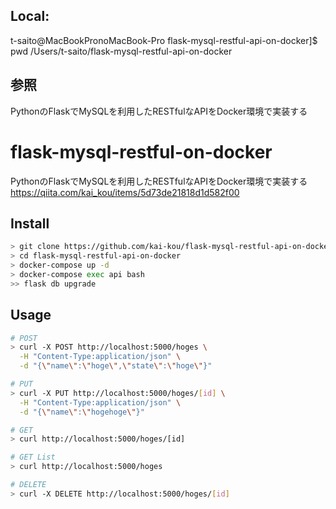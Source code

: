 <h2>Local:</h2>

t-saito@MacBookPronoMacBook-Pro flask-mysql-restful-api-on-docker]$ pwd
/Users/t-saito/flask-mysql-restful-api-on-docker

<h2>参照</h2>
PythonのFlaskでMySQLを利用したRESTfulなAPIをDocker環境で実装する


# flask-mysql-restful-on-docker

PythonのFlaskでMySQLを利用したRESTfulなAPIをDocker環境で実装する  
https://qiita.com/kai_kou/items/5d73de21818d1d582f00

## Install

```sh
> git clone https://github.com/kai-kou/flask-mysql-restful-api-on-docker.git
> cd flask-mysql-restful-api-on-docker
> docker-compose up -d
> docker-compose exec api bash
>> flask db upgrade
```

## Usage

```sh
# POST
> curl -X POST http://localhost:5000/hoges \
  -H "Content-Type:application/json" \
  -d "{\"name\":\"hoge\",\"state\":\"hoge\"}"

# PUT
> curl -X PUT http://localhost:5000/hoges/[id] \
  -H "Content-Type:application/json" \
  -d "{\"name\":\"hogehoge\"}"

# GET
> curl http://localhost:5000/hoges/[id]

# GET List
> curl http://localhost:5000/hoges

# DELETE
> curl -X DELETE http://localhost:5000/hoges/[id]
```
